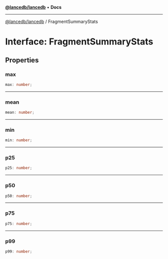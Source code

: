 [**@lancedb/lancedb**](../README.md) • **Docs**

***

[@lancedb/lancedb](../globals.md) / FragmentSummaryStats

# Interface: FragmentSummaryStats

## Properties

### max

```ts
max: number;
```

***

### mean

```ts
mean: number;
```

***

### min

```ts
min: number;
```

***

### p25

```ts
p25: number;
```

***

### p50

```ts
p50: number;
```

***

### p75

```ts
p75: number;
```

***

### p99

```ts
p99: number;
```
